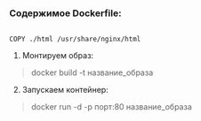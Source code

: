 ### Содержимое Dockerfile:

```FROM nginx

COPY ./html /usr/share/nginx/html
```

1. Монтируем образ:
> docker build -t название_образа

2. Запускаем контейнер:
> docker run -d -p порт:80 название_образа

 